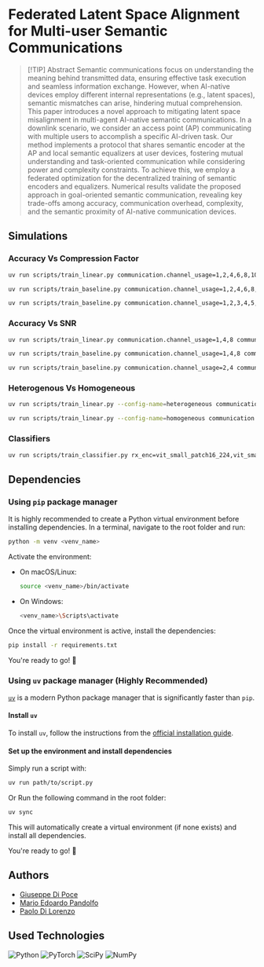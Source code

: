 # Federated Latent Space Alignment for Multi-user Semantic Communications

> [!TIP] Abstract
> Semantic communications focus on understanding the meaning behind transmitted data, ensuring effective task execution and seamless information exchange. However, when AI-native devices employ different internal representations (e.g., latent spaces), semantic mismatches can arise, hindering mutual comprehension. This paper introduces a novel approach to mitigating latent space misalignment in multi-agent AI-native semantic communications. In a downlink scenario, we consider an access point (AP) communicating with multiple users to accomplish a specific AI-driven task. Our method implements a protocol that shares semantic encoder at the AP and local semantic equalizers at user devices, fostering mutual understanding and task-oriented communication while considering power and complexity constraints. To achieve this, we employ a federated optimization for the decentralized training of semantic encoders and equalizers. Numerical results validate the proposed approach in goal-oriented semantic communication, revealing key trade-offs among accuracy, communication overhead, complexity, and the semantic proximity of AI-native communication devices.

## Simulations

### Accuracy Vs Compression Factor

```bash
uv run scripts/train_linear.py communication.channel_usage=1,2,4,6,8,10,20 communication.antennas_receiver=1,2,4 communication.antennas_transmitter=1,2,4 seed=27,42,100,123,144,200 simulation=compr_fact -m
```

```bash
uv run scripts/train_baseline.py communication.channel_usage=1,2,4,6,8,10,20 communication.antennas_receiver=1,2,4 communication.antennas_transmitter=1,2,4 seed=27,42,100,123,144,200 base_station.strategy=First-K simulation=compr_fact -m
```

```bash
uv run scripts/train_baseline.py communication.channel_usage=1,2,3,4,5,10 communication.antennas_receiver=1,2,4 communication.antennas_transmitter=1,2,4 seed=27,42,100,123,144,200 base_station.strategy=Top-K simulation=compr_fact -m
```

### Accuracy Vs SNR

```bash
uv run scripts/train_linear.py communication.channel_usage=1,4,8 communication.antennas_receiver=4 communication.antennas_transmitter=4 seed=27,42,100,123,144,200 communication.snr=-20.0,-10.0,10.0,20.0,30.0 simulation=snr -m
```

```bash
uv run scripts/train_baseline.py communication.channel_usage=1,4,8 communication.antennas_receiver=4 communication.antennas_transmitter=4 seed=27,42,100,123,144,200 communication.snr=-20.0,-10.0,10.0,20.0,30.0 base_station.strategy=First-K simulation=snr -m
```

```bash
uv run scripts/train_baseline.py communication.channel_usage=2,4 communication.antennas_receiver=4 communication.antennas_transmitter=4 seed=27,42,100,123,144,200 communication.snr=-20.0,-10.0,10.0,20.0,30.0 base_station.strategy=Top-K simulation=snr -m
```

### Heterogenous Vs Homogeneous

```bash
uv run scripts/train_linear.py --config-name=heterogeneous communication.channel_usage=1,2,4,6,8,10,20 communication.antennas_receiver=1,2,4 communication.antennas_transmitter=1,2,4 seed=27,42,100,123,144,200 -m
```

```bash
uv run scripts/train_linear.py --config-name=homogeneous communication.channel_usage=1,2,4,6,8,10,20 communication.antennas_receiver=1,2,4 communication.antennas_transmitter=1,2,4 seed=27,42,100,123,144,200 -m
```

### Classifiers

```bash
uv run scripts/train_classifier.py rx_enc=vit_small_patch16_224,vit_small_patch32_224,vit_base_patch16_224,vit_base_patch32_clip_224,rexnet_100,mobilenetv3_small_075,mobilenetv3_large_100,mobilenetv3_small_100,efficientvit_m5.r224_in1k,levit_128s.fb_dist_in1k,vit_tiny_patch16_224 seed=27,42,100,123,144,200 -m
```

## Dependencies  

### Using `pip` package manager  

It is highly recommended to create a Python virtual environment before installing dependencies. In a terminal, navigate to the root folder and run:  

```bash
python -m venv <venv_name>
```

Activate the environment:  

- On macOS/Linux:  

  ```bash
  source <venv_name>/bin/activate
  ```

- On Windows:  

  ```bash
  <venv_name>\Scripts\activate
  ```

Once the virtual environment is active, install the dependencies:  

```bash
pip install -r requirements.txt
```

You're ready to go! 🚀  

### Using `uv` package manager (Highly Recommended)  

[`uv`](https://github.com/astral-sh/uv) is a modern Python package manager that is significantly faster than `pip`.  

#### Install `uv`  

To install `uv`, follow the instructions from the [official installation guide](https://github.com/astral-sh/uv#installation).  

#### Set up the environment and install dependencies  

Simply run a script with:

```bash
uv run path/to/script.py
```

Or Run the following command in the root folder:  

```bash
uv sync
```

This will automatically create a virtual environment (if none exists) and install all dependencies.  

You're ready to go! 🚀  

## Authors

- [Giuseppe Di Poce](https://github.com/giuseppedipoce)
- [Mario Edoardo Pandolfo](https://github.com/JRhin)
- [Paolo Di Lorenzo](https://scholar.google.com/citations?hl=en&user=VZYvspQAAAAJ)

## Used Technologies

![Python](https://img.shields.io/badge/python-3670A0?style=for-the-badge&logo=python&logoColor=ffdd54)
![PyTorch](https://img.shields.io/badge/PyTorch-%23EE4C2C.svg?style=for-the-badge&logo=PyTorch&logoColor=white)
![SciPy](https://img.shields.io/badge/SciPy-%230C55A5.svg?style=for-the-badge&logo=scipy&logoColor=%white)
![NumPy](https://img.shields.io/badge/numpy-%23013243.svg?style=for-the-badge&logo=numpy&logoColor=white)
